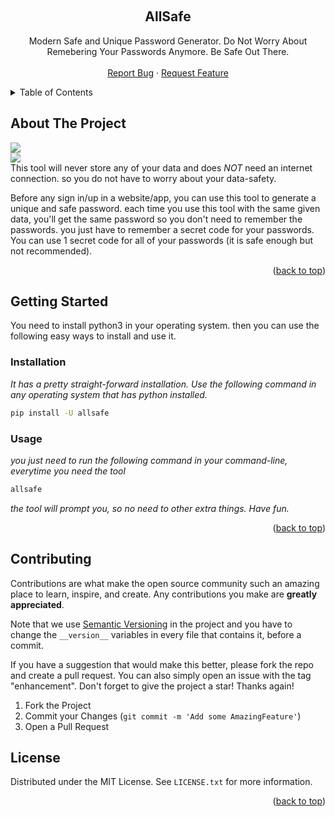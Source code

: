 <!-- Improved compatibility of back to top link: See: https://github.com/othneildrew/Best-README-Template/pull/73 -->
<a id="readme-top"></a>

<!-- PROJECT SHIELDS -->
<!--
*** I'm using markdown "reference style" links for readability.
*** Reference links are enclosed in brackets [ ] instead of parentheses ( ).
*** See the bottom of this document for the declaration of the reference variables
*** for contributors-url, forks-url, etc. This is an optional, concise syntax you may use.
*** https://www.markdownguide.org/basic-syntax/#reference-style-links
-->


<!-- PROJECT LOGO -->
<br />
<div>
  <h2 align="center">AllSafe</h2>

  <p align="center">
    Modern Safe and Unique Password Generator. Do Not Worry About Remebering Your Passwords Anymore. Be Safe Out There.
    <br />
    <br />
    <a href="https://github.com/emargi/AllSafe/issues/new?labels=bug">Report Bug</a>
    ·
    <a href="https://github.com/emargi/AllSafe/issues/new?labels=enhancement">Request Feature</a>
  </p>
</div>



<!-- TABLE OF CONTENTS -->
<details>
  <summary>Table of Contents</summary>
  <ol>
    <li>
      <a href="#about-the-project">About The Project</a>
    </li>
    <li>
      <a href="#getting-started">Getting Started</a>
      <ul>
        <li><a href="#installation">Installation</a></li>
        <li><a href="#usage">Usage</a></li>
      </ul>
    </li>
    <li><a href="#contributing">Contributing</a></li>
    <li><a href="#license">License</a></li>
  </ol>
</details>



<!-- ABOUT THE PROJECT -->
## About The Project

<img src="./demo.svg"></svg>
<br />
<img src="./demo2.svg"></svg>
<br />
This tool will never store any of your data and does *NOT* need an internet connection. so you do not have to worry about your data-safety.

Before any sign in/up in a website/app, you can use this tool to generate a unique and safe password. each time you use this tool with the same given data, you'll get the same password so you don't need to remember the passwords. you just have to remember a secret code for your passwords. You can use 1 secret code for all of your passwords (it is safe enough but not recommended).

<p align="right">(<a href="#readme-top">back to top</a>)</p>


<!-- GETTING STARTED -->
## Getting Started

You need to install python3 in your operating system. then you can use the following easy ways to install and use it.

### Installation

_It has a pretty straight-forward installation. Use the following command in any operating system that has python installed._

```sh
pip install -U allsafe
```

### Usage
_you just need to run the following command in your command-line, everytime you need the tool_
```sh
allsafe
```
_the tool will prompt you, so no need to other extra things. Have fun._

<p align="right">(<a href="#readme-top">back to top</a>)</p>


<!-- CONTRIBUTING -->
## Contributing

Contributions are what make the open source community such an amazing place to learn, inspire, and create. Any contributions you make are **greatly appreciated**.

Note that we use <a href="https://semver.org">Semantic Versioning</a> in the project and you have to change the `__version__` variables in every file that contains it, before a commit.

If you have a suggestion that would make this better, please fork the repo and create a pull request. You can also simply open an issue with the tag "enhancement".
Don't forget to give the project a star! Thanks again!

1. Fork the Project
2. Commit your Changes (`git commit -m 'Add some AmazingFeature'`)
3. Open a Pull Request


<!-- LICENSE -->
## License

Distributed under the MIT License. See `LICENSE.txt` for more information.

<p align="right">(<a href="#readme-top">back to top</a>)</p>